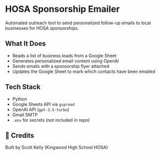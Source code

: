 # HOSA Sponsorship Emailer

Automated outreach tool to send personalized follow-up emails to local businesses for HOSA sponsorships.

##  What It Does

- Reads a list of business leads from a Google Sheet
- Generates personalized email content using OpenAI
- Sends emails with a sponsorship flyer attached
- Updates the Google Sheet to mark which contacts have been emailed

## Tech Stack

- Python
- Google Sheets API via `gspread`
- OpenAI API (`gpt-3.5-turbo`)
- Gmail SMTP
- `.env` for secrets (not included in repo)

## 🙏 Credits

Built by Scott Kelly (Kingwood High School HOSA)
